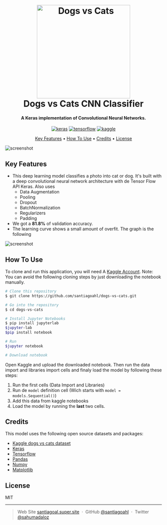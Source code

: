 
<h1 align="center">
  <br>
  <a href="https://www.kaggle.com/c/dogs-vs-cats"><img src="https://storage.googleapis.com/kaggle-competitions/kaggle/3362/media/woof_meow.jpg" alt="Dogs vs Cats" width="300"></a>
  <br>
  Dogs vs Cats CNN Classifier
  <br>
</h1>

<h4 align="center">A Keras implementation of Convolutional Neural Networks.</h4>

<p align="center">
  <a href='https://keras.io/' target="_blank"><img alt='keras' src='https://img.shields.io/badge/Keras-100000?style=for-the-badge&logo=keras&logoColor=FFFFFF&labelColor=D10000&color=D10000'/></a> <a href='https://www.tensorflow.org/?hl=es-419' target="_blank"><img alt='tensorflow' src='https://img.shields.io/badge/Tensorflow-100000?style=for-the-badge&logo=tensorflow&logoColor=EC8D1E&labelColor=908B8B&color=E45A27'/></a> <a href='https://www.kaggle.com/' target="_blank"><img alt='kaggle' src='https://img.shields.io/badge/Kaggle-100000?style=for-the-badge&logo=kaggle&logoColor=37BAE8&labelColor=BEFDFF&color=37BAE8'/></a>
</p>

<p align="center">
  <a href="#key-features">Key Features</a> •
  <a href="#how-to-use">How To Use</a> •
  <a href="#credits">Credits</a> •
  <a href="#license">License</a>
</p>

![screenshot](https://editor.analyticsvidhya.com/uploads/999181_BIpRgx5FsEMhr1k2EqBKFg.gif)

## Key Features

* This deep learning model classifies a photo into cat or dog. It's built with a deep convolutional neural network architecture with de Tensor Flow API Keras. Also uses
	- Data Augmentation
	- Pooling
	- Dropout
	- BatchNormalization
	- Regularizers
	- Padding
* We got a **81.8%** of validation accuracy.
* The learning curve shows a small amount of overfit. The graph is the following

![screenshot](https://winter-anchovy-50e.notion.site/image/https%3A%2F%2Fs3-us-west-2.amazonaws.com%2Fsecure.notion-static.com%2Fa6a61571-e00f-4661-9d9f-cf137b40e234%2Flearning_curve.png?table=block&id=4be1c4ce-9af8-4576-a39c-6ba947233407&spaceId=12eea25e-0790-4a8f-aa1c-b60f93c02da2&width=1240&userId=&cache=v2)

## How To Use

To clone and run this application, you will need A [Kaggle Account](https://git-scm.com). Note: You can avoid the following cloning steps by just downloading the notebook manually.

```bash
# Clone this repository
$ git clone https://github.com/santiagoahl/dogs-vs-cats.git

# Go into the repository
$ cd dogs-vs-cats

# Install Jupyter Notebooks
$ pip install jupyterlab
$jupyter-lab
$pip install notebook

# Run
$jupyter notebook

# Download notebook 

```
Open Kaggle and upload the downloaded notebook. Then run the data import and libraries import cells and finaly load the model by following these steps:
1. Run the first cells (Data Import and Libraries)
2. Run de `model` definition cell (Wich starts with
`model = models.Sequential()`)
3. Add this data from kaggle notebooks
4. Load the model by running the **last** two cells.
## Credits

This model uses the following open source datasets and packages:

- [Kaggle dogs vs cats dataset](https://www.census.gov/)
- [Keras](https://keras.io/)
- [Tensorflow](https://www.tensorflow.org/?hl=es-419)
- [Pandas](https://pandas.pydata.org/)
- [Numpy](https://numpy.org/)
- [Matplotlib](https://matplotlib.org/)


## License

MIT

---

> Web Site [santiagoal.super.site](https://santiagoal.super.site/) &nbsp;&middot;&nbsp;
> GitHub [@santiagoahl](https://github.com/santiagoahl) &nbsp;&middot;&nbsp;
> Twitter [@sahumadaloz](https://twitter.com/sahumadaloz)
